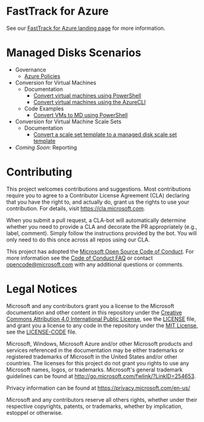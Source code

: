 # FastTrack for Azure

See our [FastTrack for Azure landing page](https://github.com/Azure/FastTrackForAzure) for more information.

# Managed Disks Scenarios

* Governance
    - [Azure Policies](./azure-policies/azure-policies-for-managed-disks.md)
* Conversion for Virtual Machines
    - Documentation
        - [Convert virtual machines using PowerShell](https://docs.microsoft.com/en-us/azure/virtual-machines/windows/convert-unmanaged-to-managed-disks)
        - [Convert virtual machines using the AzureCLI](https://docs.microsoft.com/en-us/azure/virtual-machines/linux/convert-unmanaged-to-managed-disks)
    - Code Examples
        - [Convert VMs to MD using PowerShell](./azure-convertvmtomd/azure-convert-vms-to-md.md)
* Conversion for Virtual Machine Scale Sets
    - Documentation
        - [Convert a scale set template to a managed disk scale set template](https://docs.microsoft.com/en-us/azure/virtual-machine-scale-sets/virtual-machine-scale-sets-convert-template-to-md)
* *Coming Soon*: Reporting

# Contributing

This project welcomes contributions and suggestions.  Most contributions require you to agree to a
Contributor License Agreement (CLA) declaring that you have the right to, and actually do, grant us
the rights to use your contribution. For details, visit https://cla.microsoft.com.

When you submit a pull request, a CLA-bot will automatically determine whether you need to provide
a CLA and decorate the PR appropriately (e.g., label, comment). Simply follow the instructions
provided by the bot. You will only need to do this once across all repos using our CLA.

This project has adopted the [Microsoft Open Source Code of Conduct](https://opensource.microsoft.com/codeofconduct/).
For more information see the [Code of Conduct FAQ](https://opensource.microsoft.com/codeofconduct/faq/) or
contact [opencode@microsoft.com](mailto:opencode@microsoft.com) with any additional questions or comments.

# Legal Notices

Microsoft and any contributors grant you a license to the Microsoft documentation and other content
in this repository under the [Creative Commons Attribution 4.0 International Public License](https://creativecommons.org/licenses/by/4.0/legalcode),
see the [LICENSE](LICENSE) file, and grant you a license to any code in the repository under the [MIT License](https://opensource.org/licenses/MIT), see the
[LICENSE-CODE](LICENSE-CODE) file.

Microsoft, Windows, Microsoft Azure and/or other Microsoft products and services referenced in the documentation
may be either trademarks or registered trademarks of Microsoft in the United States and/or other countries.
The licenses for this project do not grant you rights to use any Microsoft names, logos, or trademarks.
Microsoft's general trademark guidelines can be found at http://go.microsoft.com/fwlink/?LinkID=254653.

Privacy information can be found at https://privacy.microsoft.com/en-us/

Microsoft and any contributors reserve all others rights, whether under their respective copyrights, patents,
or trademarks, whether by implication, estoppel or otherwise.
